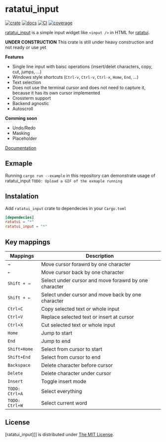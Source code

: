 ratatui_input
============
[![crate][crates-io-badge]][crate]
[![docs][doc-badge]][doc]
[![CI][ci-badge]][ci]
[![coverage][codecov-badge]][codecov]

[ratatui_input][crate] is a simple input widget like `<input />` in HTML for [ratatui][].

**UNDER CONSTRUCTION**
This crate is still under heavy construction and not ready or use yet

**Features**

- Single line input with baisc operations (insert/delet characters, copy, cut, jumps, ...)
- Windows style shortcuts (`Ctrl-v`, `Ctrl-v`, `Ctrl-x`, `Home`, `End`, ...)
- Text selection
- Does not use the terminal cursor and does not need to capture it, because it has its own cursor implemented
- Crossterm support
- Backend agnostic
- Autoscroll

**Comming soon**
- Undo/Redo
- Masking
- Placeholder

[Documentation][doc]

## Exmaple
Running `cargo run --example` in this repository can demonstrate usage of ratatui_input
`TODO: Upload a GIF of the exmaple running`

## Instalation
Add `ratatui_input` crate to dependecies in your `Cargo.toml`

```toml
[dependecies]
ratatui = "*"
ratatui_input = "*"
```

## Key mappings


| Mappings                           | Description                                           |
| -----------------------------------|------------------------------------------------------ |
| `→`                                | Move cursor forawrd by one character                  |
| `←`                                | Move cursor back by one character                     |
| `Shift + →`                        | Select under cursor and move forawrd by one character |
| `Shift + ←`                        | Select under cursor and move back by one character    |
| `Ctrl+C`                           | Copy selected text or whole input                     |
| `Ctrl+V`                           | Replace selected text or insert at cursor             |
| `Ctrl+X`                           | Cut selected text or whole input                      |
| `Home`                             | Jump to start                                         |
| `End`                              | Jump to end                                           |
| `Shift+Home`                       | Select from cursor to start                           |
| `Shift+End`                        | Select from cursor to end                             |
| `Backspace`                        | Delete character before cursor                        |
| `Delete`                           | Delete character under cursor                         |
| `Insert`                           | Toggle insert mode                                    |
| `TODO:` `Ctrl+A`                   | Select everything                                     |
| `TODO:` `Ctrl+W`                   | Select current word                                   |

## License

[ratatui_input][] is distributed under [The MIT License](./LICENSE.txt).

[ratatui]: https://github.com/ratatui-org/ratatui
[crates-io-badge]: https://img.shields.io/crates/v/ratatui_input.svg
[crate]: https://crates.io/crates/ratatui_input
[doc-badge]: https://docs.rs/ratatui_input/badge.svg
[doc]: https://docs.rs/ratatui_input/latest/ratatui_input
[ci-badge]: https://github.com/VidVrbnjak/ratatui_input/actions/workflows/rust.yml/badge.svg?event=push
[ci]: https://github.com/VidVrbnjak/ratatui_input/actions/workflows/rust.yml
[codecov-badge]: https://codecov.io/gh/VidVrbnjak/ratatui_input/graph/badge.svg?token=643UEHDO13
[codecov]: https://codecov.io/gh/VidVrbnjak/ratatui_input
[crossterm]: https://docs.rs/crossterm/latest/crossterm/
[termion]: https://docs.rs/termion/latest/termion/
[termwiz]: https://docs.rs/termwiz/latest/termwiz/
[ratatui-backend]: https://docs.rs/ratatui/latest/ratatui/backend/trait.Backend.html
[repo]: https://github.com/VidVrbnjak/ratatui_input
